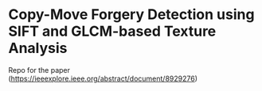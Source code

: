 # Copy-Move Forgery Detection using SIFT and GLCM-based Texture Analysis

Repo for the paper (https://ieeexplore.ieee.org/abstract/document/8929276)


